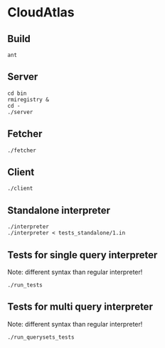 CloudAtlas
==========

Build
-----

    ant

Server
----------

    cd bin
    rmiregistry &
    cd -
    ./server

Fetcher
-------

    ./fetcher

Client
------

    ./client

Standalone interpreter
----------------------

    ./interpreter
    ./interpreter < tests_standalone/1.in

Tests for single query interpreter
----------------------------------

Note: different syntax than regular interpreter!

    ./run_tests

Tests for multi query interpreter
--------------------------------

Note: different syntax than regular interpreter!

    ./run_querysets_tests
